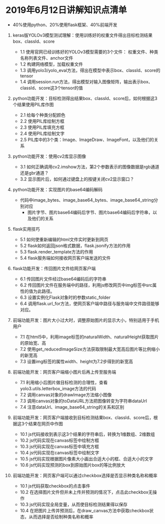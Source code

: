 # 2019年6月12日讲解知识点清单
* 40%使用python、20%使用flask框架、40%前端开发
1. keras版YOLOv3模型测试理解：使用训练好的权重文件得出目标检测结果box、classId、score
    * 1.1 使用官网已经训练好的YOLOv3模型需要的3个文件： 权重文件、种类名称列表文件、anchor文件
    * 1.2 构建网络模型，加载权重文件
    * 1.3 调用yolo3/yolo_eval方法，得出在模型中表示box、classId、score的tensor
    * 1.4 调用session.run方法，得出模型对输入图像矩阵，输出表示box、classId、score这3个tensor的值

2. python功能开发：目标检测得出结果box、classId、score后，如何根据这3个结果使用PIL库作图
    * 2.1 给每个种类分配颜色
    * 2.2 使用PIL库绘制方框
    * 2.3 使用PIL库填充方框
    * 2.4 使用PIL库绘制文字
    * 2.5 PIL库中的3个类：Image、ImageDraw、ImageFont，以及他们的关系
    
3. python功能开发：使用cv2库显示图像
    * 3.1 如何正确调用cv2.imshow方法，第2个参数表示的图像数据是rgb通道还是gbr通道？
    * 3.2 显示图片后，如何通过键盘上的按键关闭cv2显示窗口？

4. python功能开发：实现图片的base64编码解码
    * 代码中image_bytes、image_base64_bytes、image_base64_string分别对应
        * 图片字节、图片base64编码后字节、图片base64编码后字符串，以及他们的关系

5. flask实用技巧
    * 5.1 如何使重新编辑的html文件实时更新到网页
    * 5.2 flask如何返回json格式数据，flask.jsonify方法的作用
    * 5.3 flask.render_template方法的作用
    * 5.4 flask服务端如何接收网页客户端发送的文件

6. flask功能开发：传回图片文件给网页客户端     
    * 6.1 传回图片文件经过base64编码后的字符串
    * 6.2 传回图片文件在服务端中的路径，利用js修改网页中img标签中src属性的值为此路径。
    * 6.3 设置实例化Flask对象时的参数static_folder
    * 6.4 调用flask.url_for方法，使网页客户端中路径与服务端中文件路径能够对应。
    
7. 前端功能开发：图片大小过大时，调整原始图片的显示大小，特别适用于手机用户
    * 7.1 在html5中，利用image标签的naturalWidth、naturalHeight获取图片的原始宽、高
    * 7.2 使用get_reducedImageSize方法获取限制最大宽高后图片等比例缩小的新宽高
    * 7.3 设置img标签的属性width、height为7.2步得到的新宽高
    
8. 前端功能开发：网页客户端缩小图片后再上传至服务端
    * 7.1 利用缩小后图片做目标检测的合理性，查看yolo3.utils.letterbox_image方法的代码
    * 7.2 调用canvas对象的drawImage方法缩小图像
    * 7.3 调用canvas对象的toDataURL方法把图像转变为字符串dataUrl
    * 7.4 注意dataUrl、image_base64_string的关系和区别
    
9. 前端功能开发：网页客户端接收到目标检测结果box、classId、score后，根据这3个结果在网页中作图
    * 10.1 js代码接收到表示这3个结果的字符串后，转换为1维数组、2维数组
    * 10.2 js代码实现在canvas标签中绘制方框
    * 10.3 js代码实现在canvas标签中填充方框
    * 10.4 js代码实现在canvas标签中绘制文字
    * 10.5 js代码实现根据图片像素大小画出合适大小的框、合适大小的文字
    * 10.6 js代码实现预测的box到原始图片box的等比例放大
 
10. 前端功能开发：网页客户端可以通过checkbox选择是否显示种类名称和概率
    * 10.1 js代码获取checkbox的点击事件
    * 10.2 在选择图片文件但并未上传并预测的情况下，点击此checkbox无操作
    * 10.3 js代码实现全局变量，从而使目标检测结果得以保存
    * 10.4 在把图片上传并预测后，在draw_canvas方法中获取checkbox状态，从而选择是否绘制种类名称和概率
        
    
